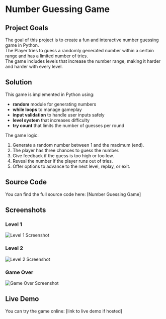 # Number Guessing Game

## Project Goals
The goal of this project is to create a fun and interactive number guessing game in Python.  
The Player tries to guess a randomly generated number within a certain range and has a limited number of tries.  
The game includes levels that increase the number range, making it harder and harder with every level.

## Solution
This game is implemented in Python using:
- **random** module for generating numbers
- **while loops** to manage gameplay
- **input validation** to handle user inputs safely
- **level system** that increases difficulty
- **try count** that limits the number of guesses per round

The game logic:
1. Generate a random number between 1 and the maximum (end).
2. The player has three chances to guess the number.
3. Give feedback if the guess is too high or too low.
4. Reveal the number if the player runs out of tries.
5. Offer options to advance to the next level, replay, or exit.

## Source Code
You can find the full source code here: [Number Guessing Game]

## Screenshots
### Level 1
![Level 1 Screenshot](path_to_screenshot1.png)

### Level 2
![Level 2 Screenshot](path_to_screenshot2.png)

### Game Over
![Game Over Screenshot](path_to_screenshot3.png)

## Live Demo
You can try the game online: [link to live demo if hosted]
